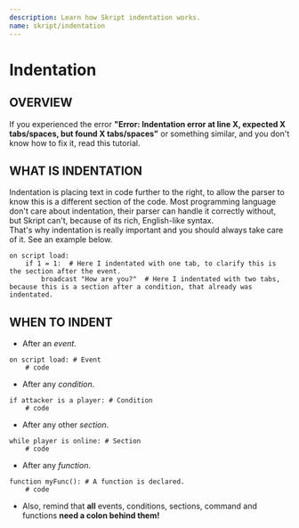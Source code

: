 ```yaml
---
description: Learn how Skript indentation works.
name: skript/indentation
---
```


# Indentation

## OVERVIEW

If you experienced the error **"Error: Indentation error at line X, expected X tabs/spaces, but found X tabs/spaces"** or something similar, and you don't know how to fix it, read this tutorial.

## WHAT IS INDENTATION <a id="1-what-is-indentation"></a>

Indentation is placing text in code further to the right, to allow the parser to know this is a different section of the code. Most programming language don't care about indentation, their parser can handle it correctly without, but Skript can't, because of its rich, English-like syntax.  
That's why indentation is really important and you should always take care of it. See an example below.

```text
on script load:
    if 1 = 1:  # Here I indentated with one tab, to clarify this is the section after the event.
        broadcast "How are you?"  # Here I indentated with two tabs, because this is a section after a condition, that already was indentated.
```

## WHEN TO INDENT <a id="2-rules-of-indentation"></a>

-   After an _event_.

```text
on script load: # Event
    # code
```

-   After any _condition_.

```text
if attacker is a player: # Condition
    # code
```

-   After any other _section_.

```text
while player is online: # Section
    # code
```

-   After any _function_.

```text
function myFunc(): # A function is declared.
    # code
```

-   Also, remind that **all** events, conditions, sections, command and functions **need a colon behind them!**
